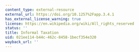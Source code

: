 ```yaml
---
content_type: external-resource
external_url: https://doi.org/10.1257%2Fapp.3.4.1
has_external_license_warning: true
license: https://en.wikipedia.org/wiki/All_rights_reserved
status: ''
title: Informal Taxation
uid: 021ee114-b44c-462c-8458-1becf354e320
wayback_url: ''
---
```

